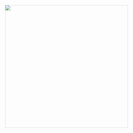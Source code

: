 <p align="center">
  <img src="https://wakatime.com/share/@sajjadbhuiyan/3a9da3e1-1ebd-4fb5-8b19-826b7a2c800e.svg" height="400"/>
</p>


